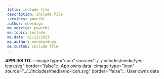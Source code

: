 ```yaml
---
 title: include file
 description: include file
 services: powerbi
 author: mberdugo
 ms.service: powerbi
 ms.topic: include
 ms.date: 01/12/2023
 ms.author: monaberdugo
 ms.custom: include file
---
```


**APPLIES TO:** :::image type="icon" source="../../includes/media/yes-icon.svg" border="false":::&nbsp;App&nbsp;owns&nbsp;data :::image type="icon" source="../../includes/media/no-icon.svg" border="false":::&nbsp;User&nbsp;owns&nbsp;data